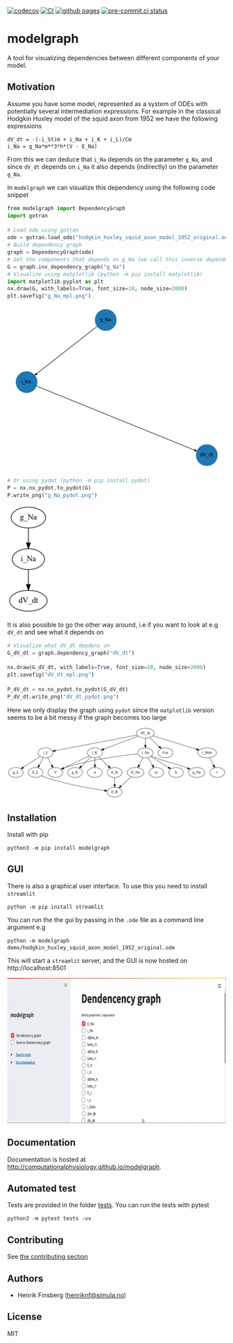 [![codecov](https://codecov.io/gh/ComputationalPhysiology/modelgraph/branch/main/graph/badge.svg?token=C4YKKMJ4H8)](https://codecov.io/gh/ComputationalPhysiology/modelgraph)
[![CI](https://github.com/ComputationalPhysiology/modelgraph/actions/workflows/main.yml/badge.svg)](https://github.com/ComputationalPhysiology/modelgraph/actions/workflows/main.yml)
[![github pages](https://github.com/ComputationalPhysiology/modelgraph/actions/workflows/github-pages.yml/badge.svg)](https://github.com/ComputationalPhysiology/modelgraph/actions/workflows/github-pages.yml)
[![pre-commit.ci status](https://results.pre-commit.ci/badge/github/ComputationalPhysiology/modelgraph/main.svg)](https://results.pre-commit.ci/latest/github/ComputationalPhysiology/modelgraph/main)

# modelgraph

A tool for visualizing dependencies between different components of your model.

## Motivation
Assume you have some model, represented as a system of ODEs with potentially several intermediation expressions. For example in the classical Hodgkin Huxley model of the squid axon from 1952 we have the following expressions

```git@github.com:ComputationalPhysiology/modelgraph.git
dV_dt = -(-i_Stim + i_Na + i_K + i_L)/Cm
i_Na = g_Na*m**3*h*(V - E_Na)
```
From this we can deduce that `i_Na` depends on the parameter `g_Na`, and since `dV_dt` depends on `i_Na` it also depends (indirectly) on the parameter `g_Na`.

In `modelgraph` we can visualize this dependency using the following code snippet
```python
from modelgraph import DependencyGraph
import gotran

# Load ode using gotran
ode = gotran.load_ode("hodgkin_huxley_squid_axon_model_1952_original.ode")
# Build dependency graph
graph = DependencyGraph(ode)
# Get the components that depends on g_Na (we call this inverse dependents)
G = graph.inv_dependency_graph("g_Na")
# Visualize using matplotlib (python -m pip install matplotlib)
import matplotlib.pyplot as plt
nx.draw(G, with_labels=True, font_size=10, node_size=2000)
plt.savefig("g_Na_mpl.png")
```
![_](https://github.com/ComputationalPhysiology/modelgraph/blob/main/docs/source/_static/g_Na_mpl.png)


```python
# Or using pydot (python -m pip install pydot)
P = nx.nx_pydot.to_pydot(G)
P.write_png("g_Na_pydot.png")
```

![_](https://github.com/ComputationalPhysiology/modelgraph/blob/main/docs/source/_static/g_Na_pydot.png)

It is also possible to go the other way around, i.e if you want to look at e.g `dV_dt` and see what it depends on

```python
# Visualize what dV_dt depdens on
G_dV_dt = graph.dependency_graph("dV_dt")

nx.draw(G_dV_dt, with_labels=True, font_size=10, node_size=2000)
plt.savefig("dV_dt_mpl.png")

P_dV_dt = nx.nx_pydot.to_pydot(G_dV_dt)
P_dV_dt.write_png("dV_dt_pydot.png")
```

Here we only display the graph using `pydot` since the `matplotlib` version seems to be a bit messy if the graph becomes too large

![_](https://github.com/ComputationalPhysiology/modelgraph/blob/main/docs/source/_static/dV_dt_pydot.png)


## Installation
Install with pip
```
python3 -m pip install modelgraph
```

## GUI

There is also a graphical user interface. To use this you need to install `streamlit`
```
python -m pip install streamlit
```
You can run the the gui by passing in the `.ode` file as a command line argument e.g

```
python -m modelgraph demo/hodgkin_huxley_squid_axon_model_1952_original.ode
```
This will start a `streamlit` server, and the GUI is now hosted on http://localhost:8501

![_](https://github.com/ComputationalPhysiology/modelgraph/blob/main/docs/source/_static/gui.gif)

## Documentation

Documentation is hosted at http://computationalphysiology.github.io/modelgraph.

## Automated test

Tests are provided in the folder [tests](https://github.com/ComputationalPhysiology/modelgraph/tree/main/tests). You can run the tests with pytest

```
python3 -m pytest tests -vv
```

## Contributing
See [the contributing section](https://github.com/ComputationalPhysiology/modelgraph/blob/main/CONTRIBUTING.md)



## Authors
- Henrik Finsberg (henriknf@simula.no)

## License
MIT
